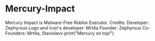 # Mercury-Impact
Mercury Impact is Malware-Free Roblox Executor.
Credits:
Developer: Zephyrous
Logo and Icon's developer: Mrt4a
Founder: Zephyrous
Co-Founders: Mrt4a, Stanislavv
print("Mercury on top!")
